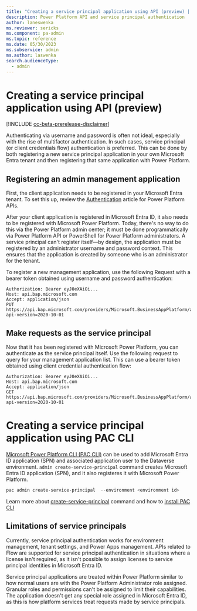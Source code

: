 ```yaml
---
title: "Creating a service principal application using API (preview) | Microsoft Docs"
description: Power Platform API and service principal authentication
author: laneswenka
ms.reviewer: sericks
ms.component: pa-admin
ms.topic: reference
ms.date: 05/30/2023
ms.subservice: admin
ms.author: laswenka
search.audienceType: 
  - admin
---
```


# Creating a service principal application using API (preview) 

[!INCLUDE [cc-beta-prerelease-disclaimer](../includes/cc-beta-prerelease-disclaimer.md)]

Authenticating via username and password is often not ideal, especially with the rise of multifactor authentication.  In such cases, service principal (or client credentials flow) authentication is preferred.  This can be done by both registering a new service principal application in your own Microsoft Entra tenant and then registering that same application with Power Platform.

## Registering an admin management application
First, the client application needs to be registered in your Microsoft Entra tenant.  To set this up, review the [Authentication](programmability-authentication.md) article for Power Platform APIs.  

After your client application is registered in Microsoft Entra ID, it also needs to be registered with Microsoft Power Platform.  Today, there's no way to do this via the Power Platform admin center; it must be done programmatically via Power Platform API or PowerShell for Power Platform administrators.  A service principal can't register itself—by design, the application must be registered by an administrator username and password context.  This ensures that the application is created by someone who is an administrator for the tenant.

To register a new management application, use the following Request with a bearer token obtained using username and password authentication:

```HTTP
Authorization: Bearer eyJ0eXAiOi...
Host: api.bap.microsoft.com
Accept: application/json
PUT https://api.bap.microsoft.com/providers/Microsoft.BusinessAppPlatform/adminApplications/{CLIENT_ID_FROM_AZURE_APP}?api-version=2020-10-01
```

## Make requests as the service principal 
Now that it has been registered with Microsoft Power Platform, you can authenticate as the service principal itself.  Use the following request to query for your management application list.  This can use a bearer token obtained using client credential authentication flow:

```HTTP
Authorization: Bearer eyJ0eXAiOi...
Host: api.bap.microsoft.com
Accept: application/json
GET https://api.bap.microsoft.com/providers/Microsoft.BusinessAppPlatform/adminApplications?api-version=2020-10-01
```

# Creating a service principal application using PAC CLI

[Microsoft Power Platform CLI (PAC CLI)](power-platform/developer/cli/introduction) can be used to add Microsoft Entra ID application (SPN) and associated application user to the Dataverse environment. `admin create-service-principal` command creates Microsoft Entra ID application (SPN), and it also registeres it with Microsoft Power Platform.

```PowerShell
pac admin create-service-principal  --environment <environment id>
```

Learn more about [create-service-principal](power-platform/developer/cli/reference/admin#pac-admin-create-service-principal) command and how to [install PAC CLI](power-platform/developer/cli/introduction?#install-microsoft-power-platform-cli)

## Limitations of service principals
Currently, service principal authentication works for environment management, tenant settings, and Power Apps management.  APIs related to Flow are supported for service principal authentication in situations where a license isn't required, as it isn't possible to assign licenses to service principal identities in Microsoft Entra ID.

Service principal applications are treated within Power Platform similar to how normal users are with the Power Platform Administrator role assigned.  Granular roles and permissions can't be assigned to limit their capabilities.  The application doesn't get any special role assigned in Microsoft Entra ID, as this is how platform services treat requests made by service principals.
